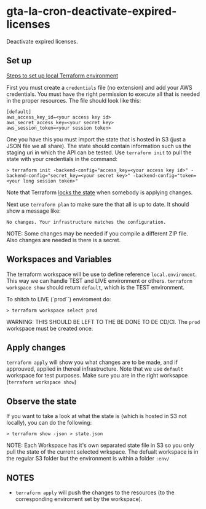 # gta-la-cron-deactivate-expired-licenses

Deactivate expired licenses.

## Set up

[Steps to set up local Terraform environment](https://goldspot.atlassian.net/l/cp/d7rBYk3Z)

First you must create a `credentials` file (no extension) and add your AWS credentials. You must have the right permission to execute all that is needed in the proper resources. The file should look like this:

```
[default]
aws_access_key_id=<your access key id>
aws_secret_access_key=<your secret key>
aws_session_token=<your session token>
```

One you have this you must import the state that is hosted in S3 (just a JSON file we all share). The state should contain information such us the staging uri in which the API can be tested. Use `terraform init` to pull the state with your credentials in the command:

```
> terraform init -backend-config="access_key=<your access key id>" -backend-config="secret_key=<your secret key>" -backend-config="token=<your long session token>"
```

Note that Terraform [locks the state](https://www.terraform.io/language/state/locking) when somebody is applying changes.

Next use `terraform plan` to make sure the that all is up to date. It should show a message like:

```
No changes. Your infrastructure matches the configuration.
```

NOTE: Some changes may be needed if you compile a different ZIP file. Also changes are needed is there is a secret.

## Workspaces and Variables

The terraform workspace will be use to define reference `local.enviroment`. This way we can handle TEST and LIVE environment or others. `terraform workspace show` should return `default`, which is the TEST environment.

To shitch to LIVE (`prod``) enviroment do:

```
> terraform workspace select prod
```

WARNING: THIS SHOULD BE LEFT TO THE BE DONE TO DE CD/CI. The `prod` workspace must be created once.

## Apply changes

`terraform apply` will show you what changes are to be made, and if approuved, applied in thereal infrastructure.
Note that we use `default` workspace for test purposes. Make sure you are in the right worksapce (`terraform workspace show`)

## Observe the state

If you want to take a look at what the state is (which is hosted in S3 not locally), you can do the following:

```
> terraform show -json > state.json
```

NOTE: Each Workspace has it's own separated state file in S3 so you only pull the state of the current selected wrkspace. The defualt workspace is in the regular S3 folder but the environment is within a folder `:env/`

## NOTES

- `terraform apply` will push the changes to the resources (to the corresponding enviroment set by the workspace).